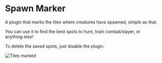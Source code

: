 # Spawn Marker
A plugin that marks the tiles where creatures have spawned, simple as that.

You can use it to find the best spots to hunt, train combat/slayer, or anything else!

 To delete the saved spots, just disable the plugin.
 
 ![Tiles marked](https://user-images.githubusercontent.com/37679931/97936190-8bd1a800-1d59-11eb-91e7-0f24d8d67471.png)
